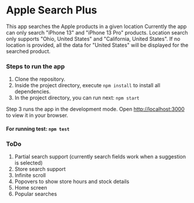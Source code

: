 # Apple Search Plus

This app searches the Apple products in a given location
Currently the app can only search "iPhone 13" and "iPhone 13 Pro" products. Location search only supports "Ohio, United States" and "California, United States". If no location is provided, all the data for "United States" will be displayed for the searched product.

### Steps to run the app
1. Clone the repository.
2. Inside the project directory, execute `npm install` to install all dependencies.
3. In the project directory, you can run next: `npm start`

Step 3 runs the app in the development mode.
Open [http://localhost:3000](http://localhost:3000) to view it in your browser.

#### For running test: `npm test`

### ToDo
1. Partial search support (currently search fields work when a suggestion is selected)
2. Store search support
3. Infinite scroll
4. Popovers to show store hours and stock details
5. Home screen
6. Popular searches
